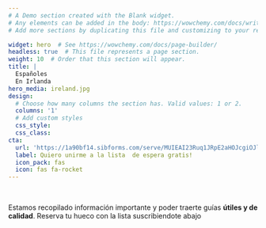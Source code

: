 ```yaml
---
# A Demo section created with the Blank widget.
# Any elements can be added in the body: https://wowchemy.com/docs/writing-markdown-latex/
# Add more sections by duplicating this file and customizing to your requirements.

widget: hero  # See https://wowchemy.com/docs/page-builder/
headless: true  # This file represents a page section.
weight: 10  # Order that this section will appear.
title: |
  Españoles  
  En Irlanda
hero_media: ireland.jpg
design:
  # Choose how many columns the section has. Valid values: 1 or 2.
  columns: '1'
  # Add custom styles
  css_style:
  css_class:
cta:
  url: 'https://1a90bf14.sibforms.com/serve/MUIEAI23Ruq1JRpE2aHOJcgiOJlQ6MLnxXpau0cHNbuIu41TB9hsCFCLcrOfVcMAZHAdunl93P0INIe2k6C-UF-yNOblot-HqHz9rUP0DMNv0M3n__w6-62Gj6a9Ux84Y9yz-Qbxw3s11GvbMzEVH04eVY0BstUkqIRN0Lhx5PxZMYUGGGTHeemEPTFZhsvyiURgym9Jgo4LpqPD'
  label: Quiero unirme a la lista  de espera gratis!
  icon_pack: fas
  icon: fas fa-rocket
---
```


<br>

Estamos recopilado información importante y poder traerte guías **útiles y de calidad**.
Reserva tu hueco con la lista suscribiendote abajo